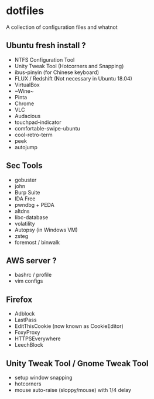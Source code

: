 # dotfiles
A collection of configuration files and whatnot 


## Ubuntu fresh install ?
- NTFS Configuration Tool
- Unity Tweak Tool (Hotcorners and Snapping)
- ibus-pinyin (for Chinese keyboard)
- FLUX / Redshift (Not necessary in Ubuntu 18.04)
- VirtualBox
- ~Wine~ 
- Pinta
- Chrome
- VLC 
- Audacious 
- touchpad-indicator
- comfortable-swipe-ubuntu
- cool-retro-term
- peek 
- autojump


## Sec Tools
- gobuster
- john
- Burp Suite
- IDA Free
- pwndbg + PEDA
- altdns
- libc-database
- volatility 
- Autopsy (in Windows VM)
- zsteg
- foremost / binwalk


## AWS server ?
- bashrc / profile
- vim configs

## Firefox 
- Adblock
- LastPass
- EditThisCookie (now known as CookieEditor)
- FoxyProxy
- HTTPSEverywhere
- LeechBlock 

## Unity Tweak Tool / Gnome Tweak Tool
- setup window snapping
- hotcorners
- mouse auto-raise (sloppy/mouse) with 1/4 delay

